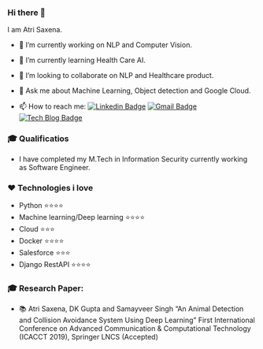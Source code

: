### Hi there 👋
I am Atri Saxena.


- 🔭 I’m currently working on NLP and Computer Vision.

- 🌱 I’m currently learning Health Care AI. 

- 👯 I’m looking to collaborate on NLP and Healthcare product. 

- 💬 Ask me about Machine Learning, Object detection and Google Cloud.

- 📫 How to reach me: [![Linkedin Badge](https://img.shields.io/badge/-LinkedIn-blue?style=flat-square&logo=Linkedin&logoColor=white&link=https://www.linkedin.com/in/atrisaxena/)](https://www.linkedin.com/in/atrisaxena/)
[![Gmail Badge](https://img.shields.io/badge/-Gmail-d14836?style=flat-square&logo=Gmail&logoColor=white&link=mailto:atrisaxena2@gmail.com)](mailto:atrisaxena2@gmail.com)
[![Tech Blog Badge](http://img.shields.io/badge/-Tech%20blog-black?style=flat-square&logo=github&link=https://www.atrisaxena.github.io/)](https://www.atrisaxena.github.io/) 


### 🎓 Qualificatios
  - I have completed my M.Tech in Information Security currently working as Software Engineer.
  
### :heart: Technologies i love

  - Python :star::star::star::star:
  - Machine learning/Deep learning :star::star::star::star:
  - Cloud :star::star::star:
  - Docker :star::star::star::star:
  - Salesforce :star::star::star:
  - Django RestAPI :star::star::star::star:

### 🎓 Research Paper: 

  - :books: Atri Saxena, DK Gupta and Samayveer Singh “An Animal Detection and
Collision Avoidance System Using Deep Learning” First International Conference on Advanced Communication & Computational Technology (ICACCT 2019), Springer LNCS (Accepted)


  
